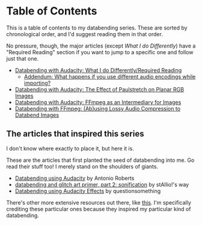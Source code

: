 # Table of Contents
This is a table of contents to my databending series. These are sorted by chronological order, and I'd suggest reading them in that order. 

No pressure, though, the major articles (except *What I do Differently*) have a "Required Reading" section if you want to jump to a specific one and follow just that one.

 - [Databending with Audacity: What I do Differently/Required Reading](https://github.com/multiplealiases/Databending-In-Audacity-Required-Reading/blob/main/README.md)
	 -  [Addendum: What happens if you use different audio encodings while importing?](https://github.com/multiplealiases/Addendum-Using-Different-Audio-Encodings/blob/main/README.md) 
 - [Databending with Audacity: The Effect of Paulstretch on Planar RGB Images](https://github.com/multiplealiases/Planar-RGB-and-Paulstretch/blob/main/README.md)
- [Databending with Audacity: FFmpeg as an Intermediary for Images](https://github.com/multiplealiases/Databending-Audacity-FFmpeg/blob/main/README.md)
- [Databending with FFmpeg: (Ab)using Lossy Audio Compression to Databend Images](https://github.com/multiplealiases/Databending-With-FFmpeg/blob/main/README.md)

## The articles that inspired this series
I don't know where exactly to place it, but here it is.

These are the articles that first planted the seed of databending into me. Go read their stuff too! I merely stand on the shoulders of giants.

- [Databending using Audacity](https://www.hellocatfood.com/databending-using-audacity/) by Antonio Roberts
- [databending and glitch art primer, part 2: sonification](http://blog.animalswithinanimals.com/2008/09/databending-and-glitch-art-primer-part.html) by stAllio!'s way
- [Databending using Audacity Effects](https://questionsomething.wordpress.com/2012/07/26/databending-using-audacity-effects/) by questionsomething

There's other more extensive resources out there, like [this](https://www.glitchet.com/resources). I'm specifically crediting these particular ones because they inspired my particular kind of databending.

